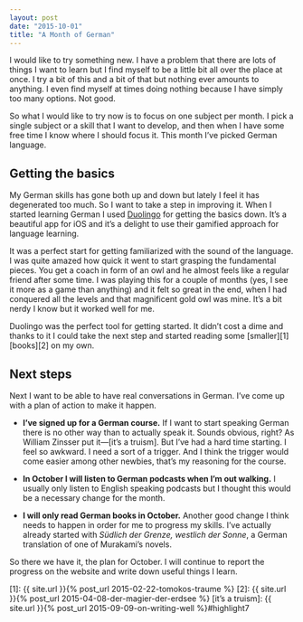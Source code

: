 ```yaml
---
layout: post
date: "2015-10-01"
title: "A Month of German"
---
```


I would like to try something new. I have a problem that there are lots of things I want to learn but I find myself to be a little bit all over the place at once. I try a bit of this and a bit of that but nothing ever amounts to anything. I even find myself at times doing nothing because I have simply too many options. Not good.

So what I would like to try now is to focus on one subject per month. I pick a single subject or a skill that I want to develop, and then when I have some free time I know where I should focus it. This month I’ve picked German language.


## Getting the basics

My German skills has gone both up and down but lately I feel it has degenerated too much. So I want to take a step in improving it. When I started learning German I used [Duolingo] for getting the basics down. It’s a beautiful app for iOS and it’s a delight to use their gamified approach for language learning.

It was a perfect start for getting familiarized with the sound of the language. I was quite amazed how quick it went to start grasping the fundamental pieces. You get a coach in form of an owl and he almost feels like a regular friend after some time. I was playing this for a couple of months (yes, I see it more as a game than anything) and it felt so great in the end, when I had conquered all the levels and that magnificent gold owl was mine. It’s a bit nerdy I know but it worked well for me.

Duolingo was the perfect tool for getting started. It didn’t cost a dime and thanks to it I could take the next step and started reading some [smaller][1] [books][2] on my own.


## Next steps

Next I want to be able to have real conversations in German. I’ve come up with a plan of action to make it happen.

- **I’ve signed up for a German course.** If I want to start speaking German there is no other way than to actually speak it. Sounds obvious, right? As William Zinsser put it—[it’s a truism]. But I’ve had a hard time starting. I feel so awkward. I need a sort of a trigger. And I think the trigger would come easier among other newbies, that’s my reasoning for the course.

- **In October I will listen to German podcasts when I’m out walking.** I usually only listen to English speaking podcasts but I thought this would be a necessary change for the month.

- **I will only read German books in October.** Another good change I think needs to happen in order for me to progress my skills. I’ve actually already started with _Südlich der Grenze, westlich der Sonne_, a German translation of one of Murakami’s novels.

So there we have it, the plan for October. I will continue to report the progress on the website and write down useful things I learn.


[Duolingo]: http://duolingo.com
[1]: {{ site.url }}{% post_url 2015-02-22-tomokos-traume %}
[2]: {{ site.url }}{% post_url 2015-04-08-der-magier-der-erdsee %}
[it’s a truism]: {{ site.url }}{% post_url 2015-09-09-on-writing-well %}#highlight7
